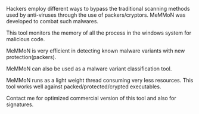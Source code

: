 Hackers employ different ways to bypass the traditional scanning methods used by anti-viruses through the use of packers/cryptors. MeMMoN was developed to combat such malwares.

This tool monitors the memory of all the process in the windows system for malicious code.

MeMMoN is very efficient in detecting known malware variants with new protection(packers).

MeMMoN can also be used as a malware variant classification tool.

MeMMoN runs as a light weight thread consuming very less resources. This tool works well against packed/protected/crypted executables.

Contact me for optimized commercial version of this tool and also for signatures.